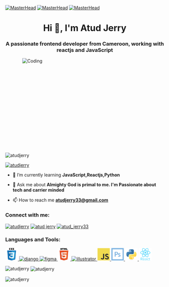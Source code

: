 [![MasterHead](https://media.tenor.com/GVk4jB2u_i8AAAAM/coding.gif )](https://rishavchanda.io)
[![MasterHead](https://media.tenor.com/GVk4jB2u_i8AAAAM/coding.gif )](https://rishavchanda.io)
[![MasterHead](https://media.tenor.com/GVk4jB2u_i8AAAAM/coding.gif )](https://rishavchanda.io)
<h1 align="center">Hi 👋, I'm Atud Jerry</h1>
<h3 align="center">A passionate frontend developer from Cameroon, working with reactjs and JavaScript</h3>
<img align="right" alt="Coding" width="450" height = "300" src="https://www.lambdatest.com/resources/images/news24.gif")>
<p align="left"> <img src="https://komarev.com/ghpvc/?username=atudjerry&label=Profile%20views&color=0e75b6&style=flat" alt="atudjerry" /> </p>

<p align="left"> <a href="https://twitter.com/atudjerry" target="blank"><img src="https://img.shields.io/twitter/follow/atudjerry?logo=twitter&style=for-the-badge" alt="atudjerry" /></a> </p>

- 🌱 I’m currently learning **JavaScript,Reactjs,Python**

- 💬 Ask me about **Almighty God is primal to me. I'm Passionate about tech and carrier minded**

- 📫 How to reach me **atudjerry33@gmail.com**

<h3 align="left">Connect with me:</h3>
<p align="left">
<a href="https://twitter.com/atudjerry" target="blank"><img align="center" src="https://raw.githubusercontent.com/rahuldkjain/github-profile-readme-generator/master/src/images/icons/Social/twitter.svg" alt="atudjerry" height="30" width="40" /></a>
<a href="https://linkedin.com/in/atud jerry" target="blank"><img align="center" src="https://raw.githubusercontent.com/rahuldkjain/github-profile-readme-generator/master/src/images/icons/Social/linked-in-alt.svg" alt="atud jerry" height="30" width="40" /></a>
<a href="https://instagram.com/atud_jerry33" target="blank"><img align="center" src="https://raw.githubusercontent.com/rahuldkjain/github-profile-readme-generator/master/src/images/icons/Social/instagram.svg" alt="atud_jerry33" height="30" width="40" /></a>
</p>

<h3 align="left">Languages and Tools:</h3>
<p align="left"> <a href="https://www.w3schools.com/css/" target="_blank" rel="noreferrer"> <img src="https://raw.githubusercontent.com/devicons/devicon/master/icons/css3/css3-original-wordmark.svg" alt="css3" width="40" height="40"/> </a> <a href="https://www.djangoproject.com/" target="_blank" rel="noreferrer"> <img src="https://cdn.worldvectorlogo.com/logos/django.svg" alt="django" width="40" height="40"/> </a> <a href="https://www.figma.com/" target="_blank" rel="noreferrer"> <img src="https://www.vectorlogo.zone/logos/figma/figma-icon.svg" alt="figma" width="40" height="40"/> </a> <a href="https://www.w3.org/html/" target="_blank" rel="noreferrer"> <img src="https://raw.githubusercontent.com/devicons/devicon/master/icons/html5/html5-original-wordmark.svg" alt="html5" width="40" height="40"/> </a> <a href="https://www.adobe.com/in/products/illustrator.html" target="_blank" rel="noreferrer"> <img src="https://www.vectorlogo.zone/logos/adobe_illustrator/adobe_illustrator-icon.svg" alt="illustrator" width="40" height="40"/> </a> <a href="https://developer.mozilla.org/en-US/docs/Web/JavaScript" target="_blank" rel="noreferrer"> <img src="https://raw.githubusercontent.com/devicons/devicon/master/icons/javascript/javascript-original.svg" alt="javascript" width="40" height="40"/> </a> <a href="https://www.photoshop.com/en" target="_blank" rel="noreferrer"> <img src="https://raw.githubusercontent.com/devicons/devicon/master/icons/photoshop/photoshop-line.svg" alt="photoshop" width="40" height="40"/> </a> <a href="https://www.python.org" target="_blank" rel="noreferrer"> <img src="https://raw.githubusercontent.com/devicons/devicon/master/icons/python/python-original.svg" alt="python" width="40" height="40"/> </a> <a href="https://reactjs.org/" target="_blank" rel="noreferrer"> <img src="https://raw.githubusercontent.com/devicons/devicon/master/icons/react/react-original-wordmark.svg" alt="react" width="40" height="40"/> </a> </p>

<p><img align="left" src="https://github-readme-stats.vercel.app/api/top-langs?username=atudjerry&show_icons=true&locale=en&layout=compact" alt="atudjerry" /></p>

<p>&nbsp;<img align="center" src="https://github-readme-stats.vercel.app/api?username=atudjerry&show_icons=true&locale=en" alt="atudjerry" /></p>

<p><img align="center" src="https://github-readme-streak-stats.herokuapp.com/?user=atudjerry&" alt="atudjerry" /></p>

